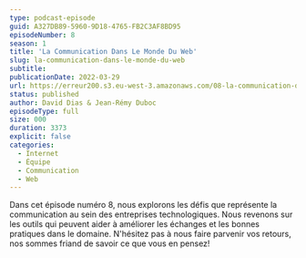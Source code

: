 ```yaml
---
type: podcast-episode
guid: A327DB89-5960-9D18-4765-FB2C3AF8BD95
episodeNumber: 8
season: 1
title: 'La Communication Dans Le Monde Du Web'
slug: la-communication-dans-le-monde-du-web
subtitle:
publicationDate: 2022-03-29
url: https://erreur200.s3.eu-west-3.amazonaws.com/08-la-communication-dans-le-monde-du-web.mp3
status: published
author: David Dias & Jean-Rémy Duboc
episodeType: full
size: 000
duration: 3373
explicit: false
categories:
  - Internet
  - Équipe
  - Communication
  - Web
---
```


Dans cet épisode numéro 8, nous explorons les défis que représente la communication au sein des entreprises technologiques. Nous revenons sur les outils qui peuvent aider à améliorer les échanges et les bonnes pratiques dans le domaine. N'hésitez pas à nous faire parvenir vos retours, nos sommes friand de savoir ce que vous en pensez!


